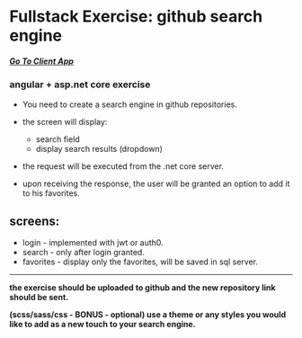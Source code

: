 # Fullstack Exercise: github search engine   

##### [Go To Client App](https://github.com/AviNessimian/github-search-client-app "Client Side")

### angular + asp.net core exercise ###

* You need to create a search engine in github repositories.
* the screen will display:
  - search field
  - display search results (dropdown)

* the request will be executed from the .net core server.

* upon receiving the response, the user will be granted an option to add it to his favorites.

## screens:
  - login - implemented with jwt or auth0.
  - search - only after login granted.
  - favorites - display only the favorites, will be saved in sql server.

___

**the exercise should be uploaded to github and the new repository link should be sent.** 

**(scss/sass/css - BONUS - optional) use a theme or any styles you would like to add as a new touch to your search engine.**
  
    









